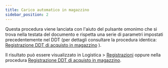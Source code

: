 ```yaml
---
title: Carico automatico in magazzino
sidebar_position: 2
---
```


Questa procedura viene lanciata con l'aiuto del pulsante omonimo che si trova nella testata del documento e rispetta una serie di parametri impostati precedentemente nel DDT (per dettagli consultare la procedura identica: [Registrazione DDT di acquisto in magazzino](/docs/purchase/purchase-delivery-note/procedures/load-delivery-notes-on-warehouse) ).

Il risultato può essere visualizzato in Logistica > [Registrazioni](/docs/logistics/warehouse/stock-records/records) oppure nella procedura [Registrazione DDT di acquisto in magazzino](/docs/purchase/purchase-delivery-note/procedures/load-delivery-notes-on-warehouse).